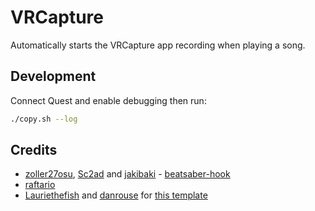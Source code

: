 # VRCapture

Automatically starts the VRCapture app recording when playing a song.

## Development

Connect Quest and enable debugging then run:

```sh
./copy.sh --log
```

## Credits

- [zoller27osu](https://github.com/zoller27osu), [Sc2ad](https://github.com/Sc2ad) and [jakibaki](https://github.com/jakibaki) - [beatsaber-hook](https://github.com/sc2ad/beatsaber-hook)
- [raftario](https://github.com/raftario)
- [Lauriethefish](https://github.com/Lauriethefish) and [danrouse](https://github.com/danrouse) for [this template](https://github.com/Lauriethefish/quest-mod-template)
